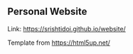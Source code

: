 ## Personal Website
Link: https://srishtidoi.github.io/website/ 

Template from https://html5up.net/
